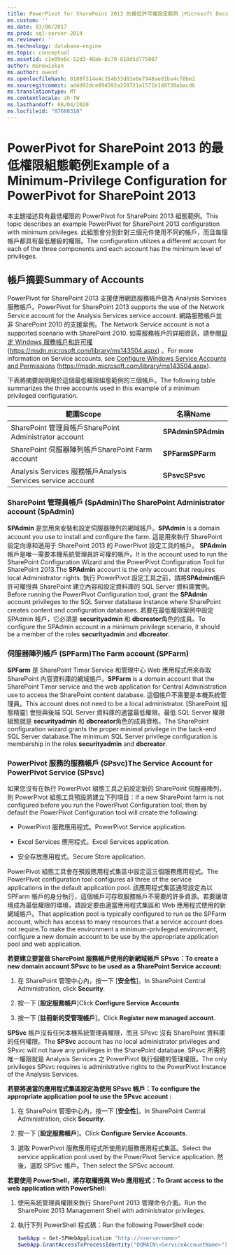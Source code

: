 ```yaml
---
title: PowerPivot for SharePoint 2013 的最低許可權設定範例 |Microsoft Docs
ms.custom: ''
ms.date: 03/06/2017
ms.prod: sql-server-2014
ms.reviewer: ''
ms.technology: database-engine
ms.topic: conceptual
ms.assetid: c1e09e6c-52d3-48ab-8c70-818d5d775087
author: minewiskan
ms.author: owend
ms.openlocfilehash: 0188f314e4c354b33d03e6e7948aed1ba4cf8be2
ms.sourcegitcommit: ad4d92dce894592a259721a1571b1d8736abacdb
ms.translationtype: MT
ms.contentlocale: zh-TW
ms.lasthandoff: 08/04/2020
ms.locfileid: "87688318"
---
```

# <a name="example-of-a-minimum-privilege-configuration-for-powerpivot-for-sharepoint-2013"></a><span data-ttu-id="9d4c5-102">PowerPivot for SharePoint 2013 的最低權限組態範例</span><span class="sxs-lookup"><span data-stu-id="9d4c5-102">Example of a Minimum-Privilege Configuration for PowerPivot for SharePoint 2013</span></span>
  <span data-ttu-id="9d4c5-103">本主題描述具有最低權限的 PowerPivot for SharePoint 2013 組態範例。</span><span class="sxs-lookup"><span data-stu-id="9d4c5-103">This topic describes an example PowerPivot for SharePoint 2013 configuration with minimum privileges.</span></span> <span data-ttu-id="9d4c5-104">此組態會分別針對三個元件使用不同的帳戶，而且每個帳戶都具有最低層級的權限。</span><span class="sxs-lookup"><span data-stu-id="9d4c5-104">The configuration utilizes a different account for each of the three components and each account has the minimum level of privileges.</span></span>  
  
## <a name="summary-of-accounts"></a><span data-ttu-id="9d4c5-105">帳戶摘要</span><span class="sxs-lookup"><span data-stu-id="9d4c5-105">Summary of Accounts</span></span>  
 <span data-ttu-id="9d4c5-106">PowerPivot for SharePoint 2013 支援使用網路服務帳戶做為 Analysis Services 服務帳戶。</span><span class="sxs-lookup"><span data-stu-id="9d4c5-106">PowerPivot for SharePoint 2013 supports the use of the Network Service account for the Analysis Services service account.</span></span> <span data-ttu-id="9d4c5-107">網路服務帳戶並非 SharePoint 2010 的支援案例。</span><span class="sxs-lookup"><span data-stu-id="9d4c5-107">The Network Service account is not a supported scenario with SharePoint 2010.</span></span> <span data-ttu-id="9d4c5-108">如需服務帳戶的詳細資訊，請參閱[設定 Windows 服務帳戶和許可權](../../../database-engine/configure-windows/configure-windows-service-accounts-and-permissions.md) (https://msdn.microsoft.com/library/ms143504.aspx) 。</span><span class="sxs-lookup"><span data-stu-id="9d4c5-108">For more information on Service accounts, see [Configure Windows Service Accounts and Permissions](../../../database-engine/configure-windows/configure-windows-service-accounts-and-permissions.md) (https://msdn.microsoft.com/library/ms143504.aspx).</span></span>  
  
 <span data-ttu-id="9d4c5-109">下表將摘要說明用於這個最低權限組態範例的三個帳戶。</span><span class="sxs-lookup"><span data-stu-id="9d4c5-109">The following table summarizes the three accounts used in this example of a minimum privileged configuration.</span></span>  
  
|<span data-ttu-id="9d4c5-110">範圍</span><span class="sxs-lookup"><span data-stu-id="9d4c5-110">Scope</span></span>|<span data-ttu-id="9d4c5-111">名稱</span><span class="sxs-lookup"><span data-stu-id="9d4c5-111">Name</span></span>|  
|-----------|----------|  
|<span data-ttu-id="9d4c5-112">SharePoint 管理員帳戶</span><span class="sxs-lookup"><span data-stu-id="9d4c5-112">SharePoint Administrator account</span></span>|<span data-ttu-id="9d4c5-113">**SPAdmin**</span><span class="sxs-lookup"><span data-stu-id="9d4c5-113">**SPAdmin**</span></span>|  
|<span data-ttu-id="9d4c5-114">SharePoint 伺服器陣列帳戶</span><span class="sxs-lookup"><span data-stu-id="9d4c5-114">SharePoint Farm account</span></span>|<span data-ttu-id="9d4c5-115">**SPFarm**</span><span class="sxs-lookup"><span data-stu-id="9d4c5-115">**SPFarm**</span></span>|  
|<span data-ttu-id="9d4c5-116">Analysis Services 服務帳戶</span><span class="sxs-lookup"><span data-stu-id="9d4c5-116">Analysis Services service account</span></span>|<span data-ttu-id="9d4c5-117">**SPsvc**</span><span class="sxs-lookup"><span data-stu-id="9d4c5-117">**SPsvc**</span></span>|  
  
### <a name="the-sharepoint-administrator-account-spadmin"></a><span data-ttu-id="9d4c5-118">SharePoint 管理員帳戶 (SpAdmin)</span><span class="sxs-lookup"><span data-stu-id="9d4c5-118">The SharePoint Administrator account (SpAdmin)</span></span>  
 <span data-ttu-id="9d4c5-119">**SPAdmin** 是您用來安裝和設定伺服器陣列的網域帳戶。</span><span class="sxs-lookup"><span data-stu-id="9d4c5-119">**SPAdmin** is a domain account you use to install and configure the farm.</span></span> <span data-ttu-id="9d4c5-120">這是用來執行 SharePoint 設定向導和適用于 SharePoint 2013 的 PowerPivot 設定工具的帳戶。 **SPAdmin**帳戶是唯一需要本機系統管理員許可權的帳戶。</span><span class="sxs-lookup"><span data-stu-id="9d4c5-120">It is the account used to run the SharePoint Configuration Wizard and the PowerPivot Configuration Tool for SharePoint 2013.The **SPAdmin** account is the only account that requires local Administrator rights.</span></span> <span data-ttu-id="9d4c5-121">執行 PowerPivot 設定工具之前，請將**SPAdmin**帳戶許可權授與 SharePoint 建立內容和設定資料庫的 SQL Server 資料庫實例。</span><span class="sxs-lookup"><span data-stu-id="9d4c5-121">Before running the PowerPivot Configuration tool, grant the **SPAdmin** account privileges to the SQL Server database instance where SharePoint creates content and configuration databases.</span></span> <span data-ttu-id="9d4c5-122">若要在最低權限案例中設定 SPAdmin 帳戶，它必須是 **securityadmin** 和 **dbcreator**角色的成員。</span><span class="sxs-lookup"><span data-stu-id="9d4c5-122">To configure the SPAdmin account in a minimum privilege scenario, it should be a member of the roles **securityadmin** and **dbcreator**.</span></span>  
  
### <a name="the-farm-account-spfarm"></a><span data-ttu-id="9d4c5-123">伺服器陣列帳戶 (SPFarm)</span><span class="sxs-lookup"><span data-stu-id="9d4c5-123">The Farm account (SPFarm)</span></span>  
 <span data-ttu-id="9d4c5-124">**SPFarm** 是 SharePoint Timer Service 和管理中心 Web 應用程式用來存取 SharePoint 內容資料庫的網域帳戶。</span><span class="sxs-lookup"><span data-stu-id="9d4c5-124">**SPFarm** is a domain account that the SharePoint Timer service and the web application for Central Administration use to access the SharePoint content database.</span></span> <span data-ttu-id="9d4c5-125">這個帳戶不需要是本機系統管理員。</span><span class="sxs-lookup"><span data-stu-id="9d4c5-125">This account does not need to be a local administrator.</span></span> <span data-ttu-id="9d4c5-126">[SharePoint 組態精靈] 會授與後端 SQL Server 資料庫的適當最低權限。最低 SQL Server 權限組態就是 **securityadmin** 和 **dbcreator**角色的成員資格。</span><span class="sxs-lookup"><span data-stu-id="9d4c5-126">The SharePoint configuration wizard grants the proper minimal privilege in the back-end SQL Server database.The minimum SQL Server privilege configuration is membership in the roles **securityadmin** and **dbcreator**.</span></span>  
  
### <a name="the-service-account-for-powerpivot-service-spsvc"></a><span data-ttu-id="9d4c5-127">PowerPivot 服務的服務帳戶 (SPsvc)</span><span class="sxs-lookup"><span data-stu-id="9d4c5-127">The Service Account for PowerPivot Service (SPsvc)</span></span>  
 <span data-ttu-id="9d4c5-128">如果您沒有在執行 PowerPivot 組態工具之前設定新的 SharePoint 伺服器陣列，則 PowerPivot 組態工具預設將建立下列項目：</span><span class="sxs-lookup"><span data-stu-id="9d4c5-128">If a new SharePoint farm is not configured before you run the PowerPivot Configuration tool, then by default the PowerPivot Configuration tool will create the following:</span></span>  
  
-   <span data-ttu-id="9d4c5-129">PowerPivot 服務應用程式。</span><span class="sxs-lookup"><span data-stu-id="9d4c5-129">PowerPivot Service application.</span></span>  
  
-   <span data-ttu-id="9d4c5-130">Excel Services 應用程式。</span><span class="sxs-lookup"><span data-stu-id="9d4c5-130">Excel Services application.</span></span>  
  
-   <span data-ttu-id="9d4c5-131">安全存放應用程式。</span><span class="sxs-lookup"><span data-stu-id="9d4c5-131">Secure Store application.</span></span>  
  
 <span data-ttu-id="9d4c5-132">PowerPivot 組態工具會在預設應用程式集區中設定這三個服務應用程式。</span><span class="sxs-lookup"><span data-stu-id="9d4c5-132">The PowerPivot configuration tool configures all three of the service applications in the default application pool.</span></span> <span data-ttu-id="9d4c5-133">該應用程式集區通常設定為以 SPFarm 帳戶的身分執行，這個帳戶可存取服務帳戶不需要的許多資源。若要讓環境成為最低權限的環境，請設定要由適當應用程式集區和 Web 應用程式使用的新網域帳戶。</span><span class="sxs-lookup"><span data-stu-id="9d4c5-133">That application pool is typically configured to run as the SPFarm account, which has access to many resources that a service account does not require.To make the environment a minimum-privileged environment, configure a new domain account to be use by the appropriate application pool and web application.</span></span>  
  
 <span data-ttu-id="9d4c5-134">**若要建立要當做 SharePoint 服務帳戶使用的新網域帳戶 SPsvc：**</span><span class="sxs-lookup"><span data-stu-id="9d4c5-134">**To create a new domain account SPsvc to be used as a SharePoint Service account:**</span></span>  
  
1.  <span data-ttu-id="9d4c5-135">在 SharePoint 管理中心內，按一下 [**安全性**]。</span><span class="sxs-lookup"><span data-stu-id="9d4c5-135">In SharePoint Central Administration, click **Security**.</span></span>  
  
2.  <span data-ttu-id="9d4c5-136">按一下 [**設定服務帳戶**]</span><span class="sxs-lookup"><span data-stu-id="9d4c5-136">Click **Configure Service Accounts**</span></span>  
  
3.  <span data-ttu-id="9d4c5-137">按一下 [**註冊新的受管理帳戶**]。</span><span class="sxs-lookup"><span data-stu-id="9d4c5-137">Click **Register new managed account**.</span></span>  
  
 <span data-ttu-id="9d4c5-138">**SPSvc** 帳戶沒有任何本機系統管理員權限，而且 SPsvc 沒有 SharePoint 資料庫的任何權限。</span><span class="sxs-lookup"><span data-stu-id="9d4c5-138">The **SPSvc** account has no local administrator privileges and SPsvc will not have any privileges in the SharePoint database.</span></span> <span data-ttu-id="9d4c5-139">SPsvc 所需的唯一權限就是 Analysis Services 之 PowerPivot 執行個體的管理權限。</span><span class="sxs-lookup"><span data-stu-id="9d4c5-139">The only privileges SPsvc requires is administrative rights to the PowerPivot Instance of the Analysis Services.</span></span>  
  
 <span data-ttu-id="9d4c5-140">**若要將適當的應用程式集區設定為使用 SPsvc 帳戶：**</span><span class="sxs-lookup"><span data-stu-id="9d4c5-140">**To configure the appropriate application pool to use the SPsvc account :**</span></span>  
  
1.  <span data-ttu-id="9d4c5-141">在 SharePoint 管理中心內，按一下 [**安全性**]。</span><span class="sxs-lookup"><span data-stu-id="9d4c5-141">In SharePoint Central Administration, click **Security**.</span></span>  
  
2.  <span data-ttu-id="9d4c5-142">按一下 [**設定服務帳戶**]。</span><span class="sxs-lookup"><span data-stu-id="9d4c5-142">Click **Configure Service Accounts**.</span></span>  
  
3.  <span data-ttu-id="9d4c5-143">選取 PowerPivot 服務應用程式所使用的服務應用程式集區。</span><span class="sxs-lookup"><span data-stu-id="9d4c5-143">Select the service application pool used by the PowerPivot Service application.</span></span> <span data-ttu-id="9d4c5-144">然後，選取 SPSvc 帳戶。</span><span class="sxs-lookup"><span data-stu-id="9d4c5-144">Then select the SPSvc account.</span></span>  
  
 <span data-ttu-id="9d4c5-145">**若要使用 PowerShell，將存取權授與 Web 應用程式：**</span><span class="sxs-lookup"><span data-stu-id="9d4c5-145">**To Grant access to the web application with PowerShell:**</span></span>  
  
1.  <span data-ttu-id="9d4c5-146">使用系統管理員權限來執行 SharePoint 2013 管理命令介面。</span><span class="sxs-lookup"><span data-stu-id="9d4c5-146">Run the SharePoint 2013 Management Shell with administrator privileges.</span></span>  
  
2.  <span data-ttu-id="9d4c5-147">執行下列 PowerShell 程式碼：</span><span class="sxs-lookup"><span data-stu-id="9d4c5-147">Run the following PowerShell code:</span></span>  
  
    ```powershell
    $webApp = Get-SPWebApplication "http://<servername>"  
    $webApp.GrantAccessToProcessIdentity("DOMAIN\<ServiceAccountName>")
    ```  
